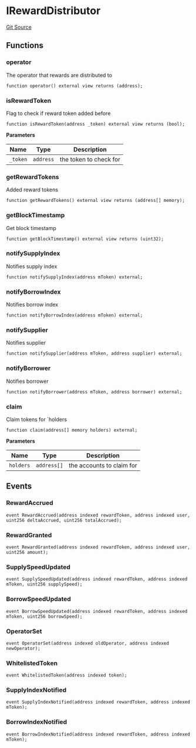 # IRewardDistributor
[Git Source](https://github.com/malda-protocol/malda-lending/blob/413dc9221d099e8e0b7a9a3f94769f4666aaf31b/src\interfaces\IRewardDistributor.sol)


## Functions
### operator

The operator that rewards are distributed to


```solidity
function operator() external view returns (address);
```

### isRewardToken

Flag to check if reward token added before


```solidity
function isRewardToken(address _token) external view returns (bool);
```
**Parameters**

|Name|Type|Description|
|----|----|-----------|
|`_token`|`address`|the token to check for|


### getRewardTokens

Added reward tokens


```solidity
function getRewardTokens() external view returns (address[] memory);
```

### getBlockTimestamp

Get block timestamp


```solidity
function getBlockTimestamp() external view returns (uint32);
```

### notifySupplyIndex

Notifies supply index


```solidity
function notifySupplyIndex(address mToken) external;
```

### notifyBorrowIndex

Notifies borrow index


```solidity
function notifyBorrowIndex(address mToken) external;
```

### notifySupplier

Notifies supplier


```solidity
function notifySupplier(address mToken, address supplier) external;
```

### notifyBorrower

Notifies borrower


```solidity
function notifyBorrower(address mToken, address borrower) external;
```

### claim

Claim tokens for `holders


```solidity
function claim(address[] memory holders) external;
```
**Parameters**

|Name|Type|Description|
|----|----|-----------|
|`holders`|`address[]`|the accounts to claim for|


## Events
### RewardAccrued

```solidity
event RewardAccrued(address indexed rewardToken, address indexed user, uint256 deltaAccrued, uint256 totalAccrued);
```

### RewardGranted

```solidity
event RewardGranted(address indexed rewardToken, address indexed user, uint256 amount);
```

### SupplySpeedUpdated

```solidity
event SupplySpeedUpdated(address indexed rewardToken, address indexed mToken, uint256 supplySpeed);
```

### BorrowSpeedUpdated

```solidity
event BorrowSpeedUpdated(address indexed rewardToken, address indexed mToken, uint256 borrowSpeed);
```

### OperatorSet

```solidity
event OperatorSet(address indexed oldOperator, address indexed newOperator);
```

### WhitelistedToken

```solidity
event WhitelistedToken(address indexed token);
```

### SupplyIndexNotified

```solidity
event SupplyIndexNotified(address indexed rewardToken, address indexed mToken);
```

### BorrowIndexNotified

```solidity
event BorrowIndexNotified(address indexed rewardToken, address indexed mToken);
```

